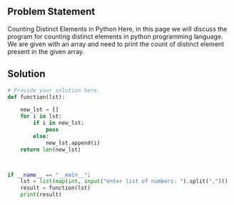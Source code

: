 ## Problem Statement 

Counting Distinct Elements in Python
Here, in this page we will discuss the program for counting distinct elements in python programming language. We are given with an array and need to print the count of distinct element present in the given array.
## Solution

```python
# Provide your solution here.
def function(lst):

    new_lst = []
    for i in lst:
        if i in new_lst:
            pass
        else:
            new_lst.append(i)
    return len(new_lst)



if __name__ == "__main__":
    lst = list(map(int, input("enter list of numbers: ").split(",")))
    result = function(lst)
    print(result)
